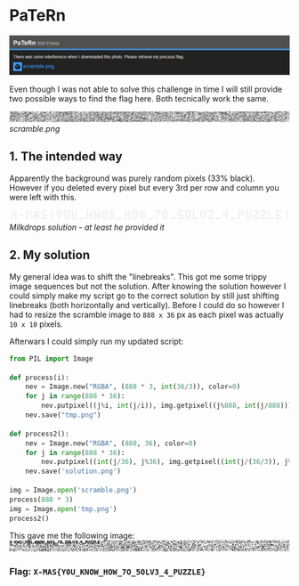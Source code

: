# PaTeRn

![](PaTeRn.png)

Even though I was not able to solve this challenge in time I will still provide two possible ways to find the flag here.
Both tecnically work the same.

![](scramble.png)
*scramble.png*

## 1. The intended way

Apparently the background was purely random pixels (33% black).
However if you deleted every pixel but every 3rd per row and column you were left with this.

![](flag.png)
*Milkdrops solution - at least he provided it*

## 2. My solution

My general idea was to shift the "linebreaks". This got me some trippy image sequences but not the solution.
After knowing the solution however I could simply make my script go to the correct solution by still just shifting linebreaks (both horizontally and vertically).
Before I could do so however I had to resize the scramble image to `888 x 36` px as each pixel was actually `10 x 10` pixels.

Afterwars I could simply run my updated script:
```python
from PIL import Image

def process(i):
    nev = Image.new("RGBA", (888 * 3, int(36/3)), color=0)
    for j in range(888 * 36):
        nev.putpixel((j%i, int(j/i)), img.getpixel((j%888, int(j/888))))
    nev.save("tmp.png")
    
def process2():
    nev = Image.new("RGBA", (888, 36), color=0)
    for j in range(888 * 36):
        nev.putpixel((int(j/36), j%36), img.getpixel((int(j/(36/3)), j%(36/3))))
    nev.save('solution.png')

img = Image.open('scramble.png')
process(888 * 3)
img = Image.open('tmp.png')
process2()
```

This gave me the following image:
![](solution.png)

### Flag: `X-MAS{Y0U_KNOW_HOW_7O_5OLV3_4_PUZZLE}`
